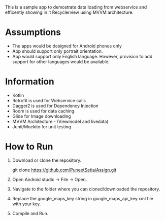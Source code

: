 This is a sample app to demostrate data loading from webservice and efficently showing in it Recyclerview using MVVM architecture.

# Assumptions 
- The apps would be designed for Android phones only 
- App should support only portrait orientation. 
- App would support only English language. However, provision to add support for other languages would be available.

# Information
- Kotlin
- Retrofit is used for Webservice calls
- Dagger2 is used for Dependency Injection
- Room is used for data caching
- Glide for Image downloading
- MVVM Architecture - (Viewmodel and livedata)
- Junit/Mockito for unit testing

# How to Run
1. Download or clone the repository.
      
      git clone https://github.com/PuneetSetia/Assign.git

2. Open Android studio -> File -> Open.
3. Navigate to the folder where you can cloned/downloaded the repository.
4. Replace the google_maps_key string in google_maps_api_key.xml file with your key.
5. Compile and Run.


